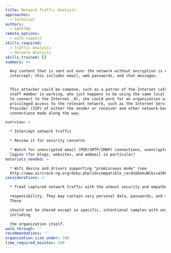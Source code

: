 ```yaml
---
title: Network Traffic Analysis
approaches:
  - Technical
authors:
  - SAFETAG
remote_options:
  - with-support
skills_required:
  - Traffic Analysis
  - Malware Analysis
skills_trained: []
summary: >+

  Any content that is sent out over the network without encryption is easy to
  intercept; this includes email, web passwords, and chat messages.


  This attacker could be someone, such as a patron of the Internet cafe where a
  staff member is working, who just happens to be using the same local network
  to connect to the Internet. Or, she could work for an organization with
  privileged access to the relevant network, such as the Internet Service
  Provider (ISP) of either the sender or receiver and other network-backbone
  connections made along the way.

overview: >

  * Intercept network traffic

  * Review it for security concerns

  * Watch for unencrypted email (POP/SMTP/IMAP) connections, unencrypted website
  logins (for blogs, websites, and webmail in particular)
materials_needed: >

  * Wifi device and drivers supporting "promiscuous mode" (see
  http://www.aircrack-ng.org/doku.php?id=compatible_cards&DokuWiki=a36042531edb54f9b95a76ff61d77d14)
considerations: >

  * Treat captured network traffic with the utmost security and empathetic

  responsibility. They may contain very personal data, passwords, and more.
  These

  should not be shared except in specific, intentional samples with anyone,
  including

  the organization itself.
walk_through: ''
recommendations: ''
organization_size_under: 100
time_required_minutes: 240
---
```


